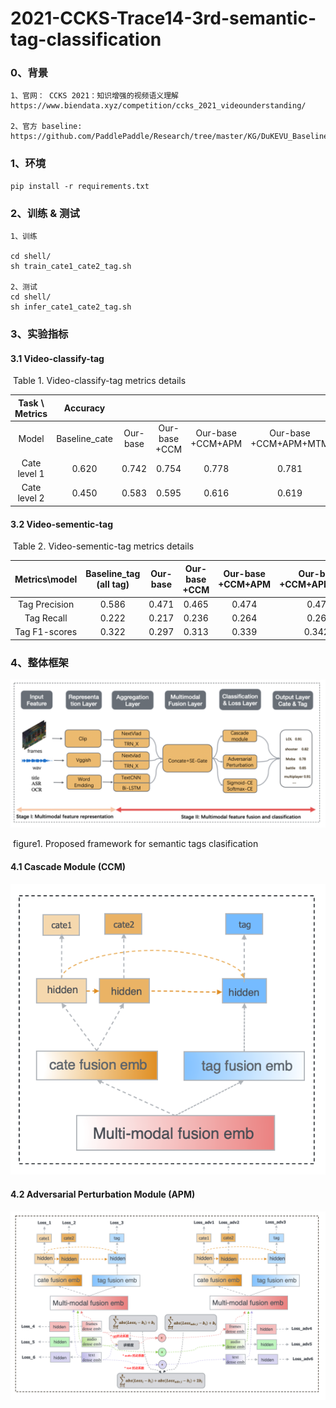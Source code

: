 # 2021-CCKS-Trace14-3rd-semantic-tag-classification




### 0、背景

```
1、官网： CCKS 2021：知识增强的视频语义理解
https://www.biendata.xyz/competition/ccks_2021_videounderstanding/

2、官方 baseline: 
https://github.com/PaddlePaddle/Research/tree/master/KG/DuKEVU_Baseline
```



### 1、环境

```
pip install -r requirements.txt
```



### 2、训练 & 测试

```
1、训练

cd shell/
sh train_cate1_cate2_tag.sh

2、测试
cd shell/
sh infer_cate1_cate2_tag.sh

```





### 3、实验指标



#### 3.1  Video-classify-tag

​															      Table 1.      Video-classify-tag metrics details

| Task \ Metrics |   Accuracy    |          |               |                    |                        |
| :------------: | :-----------: | :------: | :-----------: | :----------------: | :--------------------: |
|     Model      | Baseline_cate | Our-base | Our-base +CCM | Our-base  +CCM+APM | Our-base  +CCM+APM+MTM |
|  Cate level 1  |     0.620     |  0.742   |     0.754     |       0.778        |         0.781          |
|  Cate level 2  |     0.450     |  0.583   |     0.595     |       0.616        |         0.619          |

 

#### 3.2  Video-sementic-tag



​																	 Table 2.   Video-sementic-tag metrics details

|  Metrics\model  | Baseline_tag              (all tag) | Our-base | Our-base +CCM | Our-base  +CCM+APM | Our-base  +CCM+APM+MTM |
| :-------------: | :---------------------------------: | :------: | :-----------: | :----------------: | :--------------------: |
| Tag   Precision |                0.586                |  0.471   |     0.465     |       0.474        |         0.478          |
|   Tag Recall    |                0.222                |  0.217   |     0.236     |       0.264        |         0.267          |
|  Tag F1-scores  |                0.322                |  0.297   |     0.313     |       0.339        |         0.3426         |



### 4、整体框架

![图片 1](preprocess/data/images/1.png)

​																	figure1. Proposed framework for semantic tags clasification



#### 4.1 Cascade Module (CCM)

![2](preprocess/data/images/2.png)

#### 4.2  Adversarial Perturbation Module (APM)

![3](preprocess/data/images/3.png)
